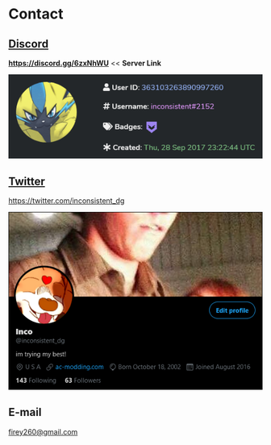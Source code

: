# Contact

## [Discord](https://discord.gg/6zxNhWU)
**https://discord.gg/6zxNhWU** << **Server Link**

<img src="./assets/images/contact/inconsistent-2152.png"> 

## [Twitter](https://twitter.com/inconsistent_dg)
https://twitter.com/inconsistent_dg

<img src="./assets/images/contact/inco.png"> 


## E-mail
<a href="mailto:firey260@gmail.com">firey260@gmail.com</a>
